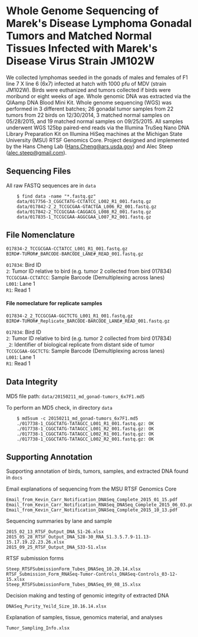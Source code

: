 # Whole Genome Sequencing of Marek's Disease Lymphoma Gonadal Tumors and Matched Normal Tissues Infected with Marek's Disease Virus Strain JM102W

We collected lymphomas seeded in the gonads of males and females of F1 line 7 X line 6 (6x7) infected at hatch with 1000 pfu of MDV (strain JM102W). Birds were euthanized and tumors collected if birds were moribund or eight weeks of age. Whole genomic DNA was extracted via the QIAamp DNA Blood Mini Kit. Whole genome sequencing (WGS) was performed in 3 different batches; 26 gonadal tumor samples from 22 tumors from 22 birds on 12/30/2014, 3 matched normal samples on 05/28/2015, and 19 matched normal samples on 09/25/2015. All samples underwent WGS 125bp paired-end reads via the Illumina TruSeq Nano DNA Library Preparation Kit on Illumina HiSeq  machines at the Michigan State University (MSU) RTSF Genomics Core. Project designed and implemented by the Hans Cheng Lab (Hans.Cheng@ars.usda.gov) and Alec Steep (alec.steep@gmail.com).

## Sequencing Files

All raw FASTQ sequences are in `data`

		$ find data -name "*.fastq.gz"
		data/017756-3_CGGCTATG-CCTATCC_L002_R1_001.fastq.gz
		data/017842-2_2_TCCGCGAA-GTACTGA_L006_R2_001.fastq.gz
		data/017842-2_TCCGCGAA-CAGGACG_L008_R2_001.fastq.gz
		data/017835-1_TCCGCGAA-AGGCGAA_L007_R2_001.fastq.gz

## File Nomenclature

`017834-2_TCCGCGAA-CCTATCC_L001_R1_001.fastq.gz`  
`BIRD#-TUMOR#_BARCODE-BARCODE_LANE#_READ_001.fastq.gz`

`017834`: Bird ID  
`2`: Tumor ID relative to bird (e.g. tumor 2 collected from bird 017834)  
`TCCGCGAA-CCTATCC`: Sample Barcode (Demultiplexing across lanes)  
`L001`: Lane 1  
`R1`: Read 1

#### File nomeclature for replicate samples
`017834-2_2_TCCGCGAA-GGCTCTG_L001_R1_001.fastq.gz`  
`BIRD#-TUMOR#_Replicate_BARCODE-BARCODE_LANE#_READ_001.fastq.gz`

`017834`: Bird ID  
`2`: Tumor ID relative to bird (e.g. tumor 2 collected from bird 017834)  
`_2`: Identifier of biological replicate from distant side of tumor  
`TCCGCGAA-GGCTCTG`: Sample Barcode (Demultiplexing across lanes)  
`L001`: Lane 1  
`R1`: Read 1

## Data Integrity

MD5 file path: `data/20150211_md_gonad-tumors_6x7F1.md5`

To perform an MD5 check, in directory `data`

		$ md5sum -c 20150211_md_gonad-tumors_6x7F1.md5
		./017738-1_CGGCTATG-TATAGCC_L001_R1_001.fastq.gz: OK
		./017738-1_CGGCTATG-TATAGCC_L001_R2_001.fastq.gz: OK
		./017738-1_CGGCTATG-TATAGCC_L002_R1_001.fastq.gz: OK
		./017738-1_CGGCTATG-TATAGCC_L002_R2_001.fastq.gz: OK

## Supporting Annotation

Supporting annotation of birds, tumors, samples, and extracted DNA found in `docs`

Email explanations of sequencing from the MSU RTSF Genomics Core

	Email_from_Kevin_Carr_Notification_DNASeq_Complete_2015_01_15.pdf
	Email_from_Kevin_Carr_Notification_RNASeq_DNASeq_Complete_2015_06_03.pdf
	Email_from_Kevin_Carr_Notification_DNASeq_Complete_2015_10_13.pdf

Sequencing summaries by lane and sample

	2015_02_13_RTSF_Output_DNA_S1-26.xlsx
	2015_05_28_RTSF_Output_DNA_S28-30_RNA_S1.3.5.7.9-11.13-15.17.19.22.23.26.xlsx
	2015_09_25_RTSF_Output_DNA_S33-51.xlsx

RTSF submission forms

	Steep_RTSFSubmissionForm_Tubes_DNASeq_10.20.14.xlsx
	RTSF_Submission_Form_RNASeq-Tumor-Controls_DNASeq-Controls_03-12-15.xlsx
	Steep_RTSFSubmissionForm_Tubes_DNASeq_09_08_15.xlsx

Decision making and testing of genomic integrity of extracted DNA

	DNASeq_Purity_Yeild_Size_10.16.14.xlsx

Explanation of samples, tissue, genomics material, and analyses

	Tumor_Sampling_Info.xlsx

